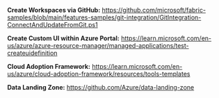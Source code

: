**Create Workspaces via GitHub:**
https://github.com/microsoft/fabric-samples/blob/main/features-samples/git-integration/GitIntegration-ConnectAndUpdateFromGit.ps1


**Create Custom UI within Azure Portal:**
https://learn.microsoft.com/en-us/azure/azure-resource-manager/managed-applications/test-createuidefinition

**Cloud Adoption Framework:**
https://learn.microsoft.com/en-us/azure/cloud-adoption-framework/resources/tools-templates

**Data Landing Zone:**
https://github.com/Azure/data-landing-zone
